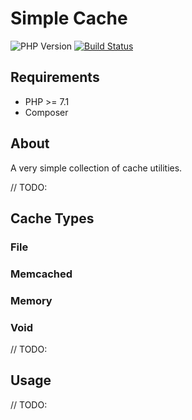 # Simple Cache

![PHP Version](https://img.shields.io/badge/php-7.1-blue)
[![Build Status](https://travis-ci.com/clvarley/cache.svg?branch=main)](https://travis-ci.com/clvarley/cache)

## Requirements

* PHP >= 7.1
* Composer

## About

A very simple collection of cache utilities.

// TODO:

## Cache Types

### File

### Memcached

### Memory

### Void

// TODO:

## Usage

// TODO:
